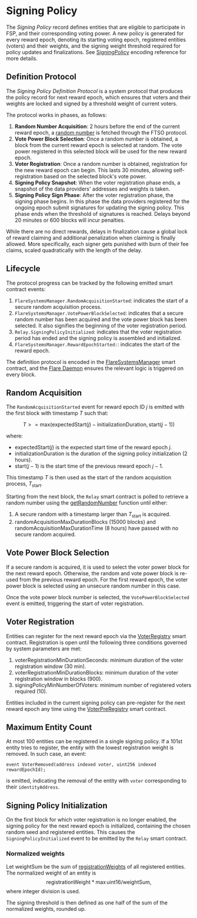 # Signing Policy

The _Signing Policy_ record defines entities that are eligible to participate in FSP, and their corresponding voting power.
A new policy is generated for every reward epoch, denoting its starting voting epoch, registered entities (voters) and their weights,
and the signing weight threshold required for policy updates and finalizations.
See [SigningPolicy](./Encoding.md/#signingpolicy) encoding reference for more details.

## Definition Protocol

The _Signing Policy Definition Protocol_ is a system protocol that produces the policy record for next reward epoch, which ensures that voters and their weights are locked and signed by a threshold weight of current voters.

The protocol works in phases, as follows:

1. **Random Number Acquisition**: $2$ hours before the end of the current reward epoch, a [random number](RandomNumber.md) is fetched through the FTSO protocol.
2. **Vote Power Block Selection**: Once a random number is obtained, a block from the current reward epoch is selected at random. The vote power registered in this selected block will be used for the new reward epoch.
3. **Voter Registration**: Once a random number is obtained, registration for the new reward epoch can begin. This lasts $30$ minutes, allowing self-registration based on the selected block's vote power.
4. **Signing Policy Snapshot**: When the voter registration phase ends, a snapshot of the data providers' addresses and weights is taken.
5. **Signing Policy Sign Phase**: After the voter registration phase, the signing phase begins. In this phase the data providers registered for the ongoing epoch submit signatures for updating the signing policy. This phase ends when the threshold of signatures is reached. Delays beyond $20$ minutes or $600$ blocks will incur penalties.

While there are no direct rewards, delays in finalization cause a global lock of reward claiming and additional penalization when claiming is finally allowed. More specifically, each signer gets punished with burn of their fee claims, scaled quadratically with the length of the delay.

## Lifecycle

The protocol progress can be tracked by the following emitted smart contract events:

1. `FlareSystemsManager.RandomAcquisitionStarted`: indicates the start of a secure random acquisition process.
2. `FlareSystemsManager.VotePowerBlockSelected`: indicates that a secure random number has been acquired and the vote power block has been selected. 
It also signifies the beginning of the voter registration period.
3. `Relay.SigningPolicyInitialized`: indicates that the voter registration period has ended and the signing policy is assembled and initialized.
4. `FlareSystemsManager.RewardEpochStarted:`: indicates the start of the reward epoch.

The definition protocol is encoded in the [FlareSystemsManager](https://github.com/flare-foundation/flare-smart-contracts-v2/blob/main/contracts/protocol/implementation/FlareSystemsManager.sol#L257) smart contract, and the [Flare Daemon](Contracts/Daemon.md) ensures the relevant logic is triggered on every block.

## Random Acquisition

The `RandomAcquisitionStarted` event for reward epoch ID $j$ is emitted with the first block with timestamp $T$ such that:

$$ T >= \mathrm{max}(\mathrm{expectedStart}(j)- \mathrm{initializationDuration}, \mathrm{start}(j-1)) $$

where:
- $\mathrm{expectedStart}(j)$ is the expected start time of the reward epoch $j$.
- $\mathrm{initializationDuration}$ is the duration of the signing policy initialization ($2$ hours).
- $\mathrm{start}(j-1)$ is the start time of the previous reward epoch $j-1$.

This timestamp $T$ is then used as the start of the random acquisition process, $T_\text{start}$.

Starting from the next block, the `Relay` smart contract is polled to retrieve a random number using the [getRandomNumber](./RandomNumber.md) function until either:

1) A secure random with a timestamp larger than $T_\text{start}$ is acquired.
2) $\mathrm{randomAcquisitionMaxDurationBlocks}$ ($15000$ blocks) and $\mathrm{randomAcquisitionMaxDurationTime}$ ($8$ hours) have passed with no secure random acquired.

## Vote Power Block Selection

If a secure random is acquired, it is used to select the voter power block for the next reward epoch. Otherwise, the random and vote power block is re-used from the previous reward epoch.
For the first reward epoch, the voter power block is selected using an unsecure random number in this case.

Once the vote power block number is selected, the `VotePowerBlockSelected` event is emitted, triggering the start of voter registration.

## Voter Registration

Entities can register for the next reward epoch via the [VoterRegistry](Voters.md#voterregistry) smart contract.
Registration is open until the following three conditions governed by system parameters are met:

1) $\mathrm{voterRegistrationMinDurationSeconds}$: minimum duration of the voter registration window ($30$ min).
2) $\mathrm{voterRegistrationMinDurationBlocks}$: minimum duration of the voter registration window in blocks ($900$).
3) $\mathrm{signingPolicyMinNumberOfVoters}$: minimum number of registered voters required ($10$).

Entities included in the current signing policy can pre-register for the next reward epoch any time using the [VoterPreRegistry](Voters.md#voterpreregistry) smart contract.

## Maximum Entity Count
At most $100$ entities can be registered in a single signing policy. If a $101$st entity tries to register, the entity with the lowest registration weight is removed. In such case, an event:
```Solidity
event VoterRemoved(address indexed voter, uint256 indexed rewardEpochId);
```
is emitted, indicating the removal of the entity with `voter` corresponding to their `identityAddress`.

## Signing Policy Initialization

On the first block for which voter registration is no longer enabled, the signing policy for the next reward epoch is initialized, containing the chosen random seed and registered entities.
This causes the `SigningPolicyInitialized` event to be emitted by the `Relay` smart contract.

### Normalized weights

Let $\mathrm{weightSum}$ be the sum of [registrationWeights](Weighting.md#signing-weight) of all registered entities.
The normalized weight of an entity is
$$\mathrm{registrationWeight} * \mathrm{max} \, \mathrm{uint}16 /  \mathrm{weightSum},$$
where integer division is used.

The signing threshold is then defined as one half of the sum of the normalized weights, rounded up.